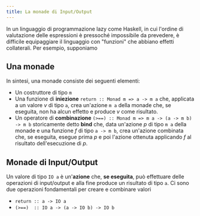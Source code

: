 ```yaml
---
title: La monade di Input/Output
---
```


In un linguaggio di programmazione lazy come Haskell, in cui
l'ordine di valutazione delle espressioni è pressoché impossibile da
prevedere, è difficile equipaggiare il linguaggio con "funzioni" che
abbiano effetti collaterali. Per esempio, supponiamo 

## Una monade

In sintesi, una monade consiste dei seguenti elementi:

* Un costruttore di tipo `m`
* Una funzione di **iniezione** `return :: Monad m => a -> m a` che,
  applicata a un valore $v$ di tipo `a`, crea un'azione `m a` della
  monade che, se eseguita, non ha alcun effetto e produce $v$ come
  risultato.
* Un operatore di **combinazione** `(>==) :: Monad m => m a -> (a ->
  m b) -> m b` storicamente detto **bind** che, data un'azione $p$
  di tipo `m a` della monade e una funzione $f$ di tipo `a -> m b`,
  crea un'azione combinata che, se eseguita, esegue prima $p$ e poi
  l'azione ottenuta applicando $f$ al risultato dell'esecuzione di
  $p$.

## Monade di Input/Output

Un valore di tipo `IO a` è un'**azione** che, **se eseguita**, può
effettuare delle operazioni di input/output e alla fine produce un
risultato di tipo `a`. Ci sono due operazioni fondamentali per
creare e combinare valori 

* `return :: a -> IO a`
* `(>==)  :: IO a -> (a -> IO b) -> IO b`
